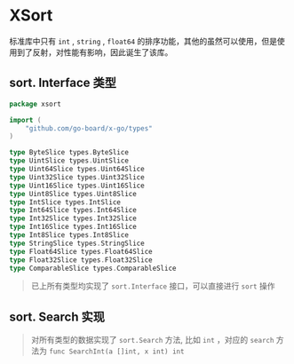 # XSort

标准库中只有 `int` , `string` , `float64` 的排序功能，其他的虽然可以使用，但是使用到了反射，对性能有影响，因此诞生了该库。

## sort. Interface 类型

``` go
package xsort

import (
    "github.com/go-board/x-go/types"
)

type ByteSlice types.ByteSlice
type UintSlice types.UintSlice
type Uint64Slice types.Uint64Slice
type Uint32Slice types.Uint32Slice
type Uint16Slice types.Uint16Slice
type Uint8Slice types.Uint8Slice
type IntSlice types.IntSlice
type Int64Slice types.Int64Slice
type Int32Slice types.Int32Slice
type Int16Slice types.Int16Slice
type Int8Slice types.Int8Slice
type StringSlice types.StringSlice
type Float64Slice types.Float64Slice
type Float32Slice types.Float32Slice
type ComparableSlice types.ComparableSlice
```

> 已上所有类型均实现了 `sort.Interface` 接口，可以直接进行 `sort` 操作

## sort. Search 实现

> 对所有类型的数据实现了 `sort.Search` 方法, 比如 `int` ，对应的 `search` 方法为 `func SearchInt(a []int, x int) int` 
